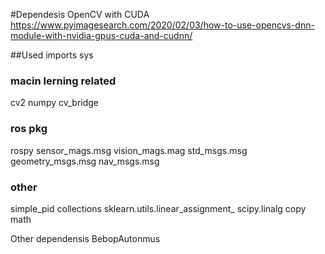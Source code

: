 #Dependesis
OpenCV with CUDA
https://www.pyimagesearch.com/2020/02/03/how-to-use-opencvs-dnn-module-with-nvidia-gpus-cuda-and-cudnn/

##Used imports
sys

### macin lerning related
cv2
numpy
cv_bridge

### ros pkg
rospy
sensor_mags.msg
vision_mags.mag
std_msgs.msg
geometry_msgs.msg
nav_msgs.msg

### other
simple_pid
collections
sklearn.utils.linear_assignment_
scipy.linalg
copy
math

Other dependensis
BebopAutonmus
